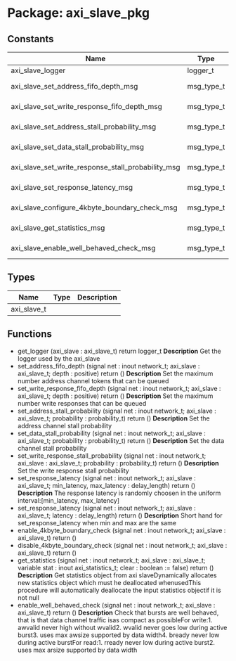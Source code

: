 # Package: axi_slave_pkg
## Constants
| Name                                               | Type       | Value                                                            | Description       |
| -------------------------------------------------- | ---------- | ---------------------------------------------------------------- | ----------------- |
| axi_slave_logger                                   | logger_t   |  get_logger("vunit_lib:axi_slave_pkg")                           |                   |
| axi_slave_set_address_fifo_depth_msg               | msg_type_t |  new_msg_type("axi slave set address channel fifo depth")        | Private constants |
| axi_slave_set_write_response_fifo_depth_msg        | msg_type_t |  new_msg_type("set write response fifo depth")                   |                   |
| axi_slave_set_address_stall_probability_msg        | msg_type_t |  new_msg_type("axi slave set address channel stall probability") |                   |
| axi_slave_set_data_stall_probability_msg           | msg_type_t |  new_msg_type("axi slave set data stall probability")            |                   |
| axi_slave_set_write_response_stall_probability_msg | msg_type_t |  new_msg_type("axi slave set write response stall probability")  |                   |
| axi_slave_set_response_latency_msg                 | msg_type_t |  new_msg_type("axi slave response latency probability")          |                   |
| axi_slave_configure_4kbyte_boundary_check_msg      | msg_type_t |  new_msg_type("axi slave configure 4kbyte boundary check")       |                   |
| axi_slave_get_statistics_msg                       | msg_type_t |  new_msg_type("axi slave get statistics")                        |                   |
| axi_slave_enable_well_behaved_check_msg            | msg_type_t |  new_msg_type("axi slave enable well behaved check")             |                   |
## Types
| Name        | Type | Description |
| ----------- | ---- | ----------- |
| axi_slave_t |      |             |
## Functions
- get_logger <font id="function_arguments">(axi_slave : axi_slave_t)</font> <font id="function_return">return logger_t</font>
**Description**
Get the logger used by the axi_slave
- set_address_fifo_depth <font id="function_arguments">(signal net : inout network_t;                                   axi_slave : axi_slave_t;
                                   depth : positive)</font> <font id="function_return">return ()</font>
**Description**
Set the maximum number address channel tokens that can be queued
- set_write_response_fifo_depth <font id="function_arguments">(signal net : inout network_t;                                          axi_slave : axi_slave_t;
                                          depth : positive)</font> <font id="function_return">return ()</font>
**Description**
Set the maximum number write responses that can be queued
- set_address_stall_probability <font id="function_arguments">(signal net : inout network_t;                                          axi_slave : axi_slave_t;
                                          probability : probability_t)</font> <font id="function_return">return ()</font>
**Description**
Set the address channel stall probability
- set_data_stall_probability <font id="function_arguments">(signal net : inout network_t;                                       axi_slave : axi_slave_t;
                                       probability : probability_t)</font> <font id="function_return">return ()</font>
**Description**
Set the data channel stall probability
- set_write_response_stall_probability <font id="function_arguments">(signal net : inout network_t;                                                 axi_slave : axi_slave_t;
                                                 probability : probability_t)</font> <font id="function_return">return ()</font>
**Description**
Set the write response stall probability
- set_response_latency <font id="function_arguments">(signal net : inout network_t;                                 axi_slave : axi_slave_t;
                                 min_latency, max_latency : delay_length)</font> <font id="function_return">return ()</font>
**Description**
The response latency is randomly choosen in the uniform interval:[min_latency, max_latency]
- set_response_latency <font id="function_arguments">(signal net : inout network_t;                                 axi_slave : axi_slave_t;
                                 latency : delay_length)</font> <font id="function_return">return ()</font>
**Description**
Short hand for set_response_latency when min and max are the same
- enable_4kbyte_boundary_check <font id="function_arguments">(signal net : inout network_t;                                         axi_slave : axi_slave_t)</font> <font id="function_return">return ()</font>
- disable_4kbyte_boundary_check <font id="function_arguments">(signal net : inout network_t;                                          axi_slave : axi_slave_t)</font> <font id="function_return">return ()</font>
- get_statistics <font id="function_arguments">(signal net : inout network_t;                           axi_slave : axi_slave_t;
                           variable stat  : inout axi_statistics_t;
                           clear : boolean := false)</font> <font id="function_return">return ()</font>
**Description**
Get statistics object from axi slaveDynamically allocates new statistics object which must he deallocated whenusedThis procedure will automatically deallocate the input statistics objectif it is not null
- enable_well_behaved_check <font id="function_arguments">(signal net : inout network_t; axi_slave : axi_slave_t)</font> <font id="function_return">return ()</font>
**Description**
Check that bursts are well behaved, that is that data channel traffic isas compact as possibleFor write:1. awvalid never high without wvalid2. wvalid never goes low during active burst3. uses max awsize supported by data width4. bready never low during active burstFor read:1. rready never low during active burst2. uses max arsize supported by data width
